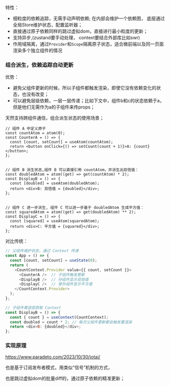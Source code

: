 

特性：

- 细粒度的依赖追踪，无需手动声明依赖; 在内部会维护一个依赖图， 底层通过全局Store维护状态，配置监听器；
- 直接通过原子依赖同样的跳过虚拟dom，直接进行最小粒度的更新；
- 支持异步,(zustand要手动处理， context要结合外部库比如swr)
- 作用域隔离，通过`Provider`和`Scope`隔离原子状态，适合微前端以及同一页面渲染多个独立组件的情况


### 组合派生，依赖追踪自动更新

优势：
- 避免父组件更新的时候，所以子组件都触发渲染，即使它没有依赖变化的状态，也没有改变；
- 可以避免层级依赖，一层一层传递；比如下文中，组件b和c的状态依赖于a，但是他们无需作为a的子组件来传props；

天然支持跨组件通信，组合派生状态的使用场景；
```JS
// 组件 A 中定义原子
const countAtom = atom(0);
const CounterA = () => {
  const [count, setCount] = useAtom(countAtom);
  return <button onClick={() => setCount(count + 1)}>A: {count}</button>;
};


// 组件 B 派生状态,组件 B 可以直接引用 countAtom，并派生出双倍值：
const doubledAtom = atom((get) => get(countAtom) * 2);
const DisplayB = () => {
  const [doubled] = useAtom(doubledAtom);
  return <div>B: 双倍值 = {doubled}</div>;
};


// 组件 C 进一步派生, 组件 C 可以进一步基于 doubledAtom 生成平方值：
const squaredAtom = atom((get) => get(doubledAtom) ** 2);
const DisplayC = () => {
  const [squared] = useAtom(squaredAtom);
  return <div>C: 平方值 = {squared}</div>;
};
```

对比传统：
```js
// 父组件维护状态，通过 Context 传递
const App = () => {
  const [count, setCount] = useState(0);
  return (
    <CountContext.Provider value={{ count, setCount }}>
      <CounterA />  // 子组件触发更新
      <DisplayB />  // 孙组件显示双倍值
      <DisplayC />  // 曾孙组件显示平方值
    </CountContext.Provider>
  );
};

// 子组件需逐层获取 Context
const DisplayB = () => {
  const { count } = useContext(CountContext);
  const doubled = count * 2; // 每次父组件更新都会触发重渲染
  return <div>B: {doubled}</div>;
};
```

### 实现原理
<https://www.paradeto.com/2023/10/30/jotai/>

也是基于订阅发布者模式，用类似“信号”机制的方式，

也是跳过虚拟dom的批量diff的，通过原子依赖的精准更新；



